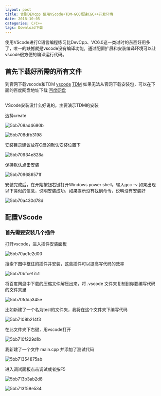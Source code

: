 ```yaml
---
layout: post
title: 告别DEVcpp 使用VScode+TDM-GCC搭建C&C++开发环境
date: 2018-10-05
categories: C/C++
tags: Download下载
---
```



使用VScode进行C语言编程练习比DevCpp、VC6.0这一类过时的东西好用多了，唯一的缺憾就是vscode没有编译功能，通过配置扩展和安装编译环境可以让vscode很方便的编译运行代码。

## 首先下载好所需的所有文件

到官网下载vscode和TDM
[vscode](https://code.visualstudio.com/download)
[TDM](https://sourceforge.net/projects/tdm-gcc/)
如果无法从官网下载安装包，可以在下面的百度网盘地址下载
[百度网盘](https://pan.baidu.com/s/1FmyDh1RMNg0Xme70YL7OIw)



## 
VScode安装没什么好说的，主要演示TDM的安装

选择create

![5bb708ad4680b](https://i.loli.net/2018/10/05/5bb708ad4680b.png)



![5bb708dfb3198](https://i.loli.net/2018/10/05/5bb708dfb3198.png)

安装目录建议放在C盘的默认安装位置下

![5bb70934e828a](https://i.loli.net/2018/10/05/5bb70934e828a.png)

保持默认点击安装

![5bb709686571f](https://i.loli.net/2018/10/05/5bb709686571f.png)

安装完成后，在开始按钮右键打开Windows power shell，输入gcc -v 如果出现以下类似的信息，说明安装成功，如果提示没有找到命令，说明没有安装好

![5bb70a430d78d](https://i.loli.net/2018/10/05/5bb70a430d78d.png)

## 配置VScode

### 首先需要安装几个插件

打开vscode，进入插件安装面板

![5bb70ac1e2d00](https://i.loli.net/2018/10/05/5bb70ac1e2d00.png)

搜索下图中框住的插件并安装，这些插件可以提高写代码的效率

![5bb70bfce17c1](https://i.loli.net/2018/10/05/5bb70bfce17c1.png)

将百度网盘中下载的压缩文件解压出来，将 .vscode 文件夹复制到你要编写代码的文件夹里

![5bb70fdda345e](https://i.loli.net/2018/10/05/5bb70fdda345e.png)

比如新建了一个名为test的文件夹，我将在这个文件夹下编写代码

![5bb7108b214f3](https://i.loli.net/2018/10/05/5bb7108b214f3.png)

在此文件夹下右键，用vscode打开

![5bb710f229d1b](https://i.loli.net/2018/10/05/5bb710f229d1b.png)



我新建了一个文件 main.cpp 并添加了测试代码

![5bb71354875ab](https://i.loli.net/2018/10/05/5bb71354875ab.png)

进入调试面板点击调试或者按F5

![5bb713b3ab2d8](https://i.loli.net/2018/10/05/5bb713b3ab2d8.png)

![5bb713f59e534](https://i.loli.net/2018/10/05/5bb713f59e534.png)
